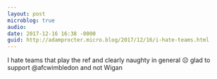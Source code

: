 ```yaml
---
layout: post
microblog: true
audio: 
date: 2017-12-16 16:38 -0000
guid: http://adamprocter.micro.blog/2017/12/16/i-hate-teams.html
---
```

I hate teams that play the ref and clearly naughty in general ☹️ glad to support @afcwimbledon and not Wigan 
